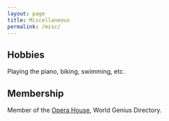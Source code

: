 ```yaml
---
layout: page
title: Miscellaneous
permalink: /misc/
---
```


## Hobbies
Playing the piano, biking, swimming, etc. <br />

## Membership
Member of the [Opera House](https://www.iqsociety.org/win/societies/opera-house/), World Genius Directory. <br />


